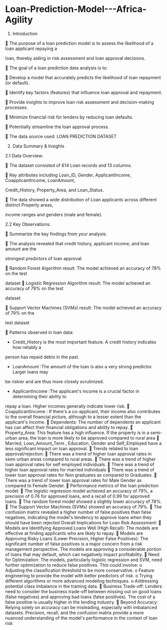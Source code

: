 # Loan-Prediction-Model---Africa-Agility

1. Introduction

 The purpose of a loan prediction model is to assess the likelihood of a loan applicant repaying a 

loan, thereby aiding in risk assessment and loan approval decisions.

 The goal of a loan prediction data analysis is to:

 Develop a model that accurately predicts the likelihood of loan repayment (or default).

 Identify key factors (features) that influence loan approval and repayment.

 Provide insights to improve loan risk assessment and decision-making processes.

 Minimize financial risk for lenders by reducing loan defaults.

 Potentially streamline the loan approval process.

 The data source used: LOAN PREDICTION DATASET

2. Data Summary & Insights

2.1 Data Overview:

 The dataset consisted of 614 Loan records and 13 columns.

 Key attributes including Loan_ID, Gender, ApplicantIncome, CoapplicantIncome, LoanAmount, 

Credit_History, Property_Area, and Loan_Status.

 The data showed a wide distribution of Loan applicants across different distinct Property areas, 

income ranges and genders (male and female).

2.2 Key Observations:

 Summarize the key findings from your analysis: 

 The analysis revealed that credit history, applicant income, and loan amount are the 

strongest predictors of loan approval. 

 Random Forest Algorithm result: The model achieved an accuracy of 78% on the test 

dataset
 Logistic Regression Algorithm result: The model achieved an accuracy of 79% on the test 

dataset

 Support Vector Machines (SVMs) result: The model achieved an accuracy of 79% on the 

test dataset

 Patterns observed in loan data:

  - Credit_History is the most important feature. A credit history indicates how reliably a 

person has repaid debts in the past.

  - LoanAmount :The amount of the loan is also a very strong predictor. Larger loans may 

be riskier and are thus more closely scrutinized.

  - ApplicantIncome :The applicant's income is a crucial factor in determining their ability to 

repay a loan. Higher incomes generally indicate lower risk.
 CoapplicantIncome : If there's a co-applicant, their income also contributes to the 
overall financial picture, although to a lesser extent than the applicant's income.
 Dependents: The number of dependents an applicant has can affect their financial 
obligations and ability to repay.
 Property_Area: This feature has a high influence. If the property is in a semi-urban area, 
the loan is more likely to be approved compared to rural area
 Married, Loan_Amount_Term , Education, Gender and Self_Employed have a less 
significant impact on loan approval.
 Trends related to loan approval/rejection:
 There was a trend of higher loan approval rates in semi-urban areas compared to rural 
areas.
 There was a trend of higher loan approval rates for self employed individuals.
 There was a trend of higher loan approval rates for married individuals
 There was a trend of lower loan approval rates for Non graduates as compared to 
Graduates.
 There was a trend of lower loan approval rates for Male Gender as compared to Female
Gender.
 Performance metrics of the loan prediction model:
 The logistic regression model achieved an accuracy of 79%, a precision of 0.76 for 
approved loans, and a recall of 0.99 for approved loans.
 The random forest model showed a slightly lower accuracy of 78%.
 The Support Vector Machines (SVMs) showed an accuracy of 79%.
 The confusion matrix revealed a higher number of false positives than false negatives, 
indicating the model's tendency to approve loans when they should have been rejected
Overall Implications for Loan Risk Assessment:
 Models are Identifying Approved Loans Well (High Recall): The models are effective at 
finding applicants who are likely to repay.
 Models are Approving Risky Loans (Lower Precision, Higher False Positives): The 
significant number of false positives is a major concern from a risk management 
perspective. The models are approving a considerable portion of loans that may default, 
which can negatively impact profitability.
 Need for Optimization: The models, particularly logistic regression and SVM, need 
further optimization to reduce false positives. This could involve:
o Adjusting the classification threshold to be more conservative.
o Feature engineering to provide the model with better predictors of risk.
o Trying different algorithms or more advanced modeling techniques.
o Addressing potential class imbalance in the training data.
 Business Trade-off: Lenders need to consider the business trade-off between missing 
out on good loans (false negatives) and approving bad loans (false positives). The cost of 
a false positive is usually higher in the lending industry.
 Beyond Accuracy: Relying solely on accuracy can be misleading, especially with 
imbalanced datasets. Precision, recall, and the confusion matrix provide a more 
nuanced understanding of the model's performance in the context of loan risk
